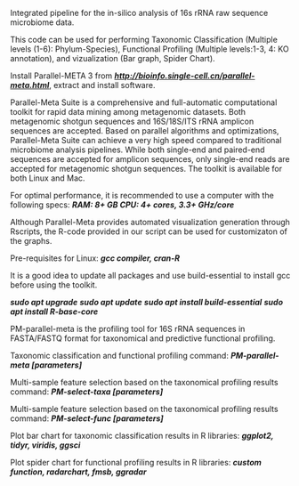 Integrated pipeline for the in-silico analysis of 16s rRNA raw sequence microbiome data.

This code can be used for performing Taxonomic Classification (Multiple levels (1-6): Phylum-Species), Functional Profiling (Multiple levels:1-3, 4: KO annotation), and vizualization (Bar graph, Spider Chart).

Install Parallel-META 3 from **_http://bioinfo.single-cell.cn/parallel-meta.html_**, extract and install software.

Parallel-Meta Suite is a comprehensive and full-automatic computational toolkit for rapid data mining among metagenomic datasets. Both metagenomic shotgun sequences and 16S/18S/ITS rRNA amplicon sequences are accepted. Based on parallel algorithms and optimizations, Parallel-Meta Suite can achieve a very high speed compared to traditional microbiome analysis pipelines. While both single-end and paired-end sequences are accepted for amplicon sequences, only single-end reads are accepted for metagenomic shotgun sequences. The toolkit is available for both Linux and Mac.

For optimal performance, it is recommended to use a computer with the following specs:
**_RAM: 8+ GB
CPU: 4+ cores, 3.3+ GHz/core_**

Although Parallel-Meta provides automated visualization generation through Rscripts, the R-code provided in our script can be used for customizaton of the graphs.

Pre-requisites for Linux:
**_gcc compiler, cran-R_**

It is a good idea to update all packages and use build-essential to install gcc before using the toolkit.

**_sudo apt upgrade_**
**_sudo apt update_**
**_sudo apt install build-essential_**
**_sudo apt install R-base-core_**

PM-parallel-meta is the profiling tool for 16S rRNA sequences in FASTA/FASTQ format for taxonomical and predictive functional profiling.

Taxonomic classification and functional profiling command: **_PM-parallel-meta [parameters]_**

Multi-sample feature selection based on the taxonomical profiling results command: **_PM-select-taxa [parameters]_**

Multi-sample feature selection based on the taxonomical profiling results command: **_PM-select-func [parameters]_**

Plot bar chart for taxonomic classification results in R libraries: **_ggplot2, tidyr, viridis, ggsci_**

Plot spider chart for functional profiling results in R libraries: **_custom function, radarchart, fmsb, ggradar_**
